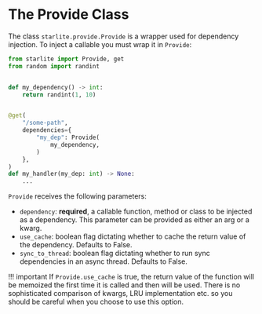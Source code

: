 # The Provide Class

The class `starlite.provide.Provide` is a wrapper used for dependency injection. To inject a callable you must wrap it
in `Provide`:

```python
from starlite import Provide, get
from random import randint


def my_dependency() -> int:
    return randint(1, 10)


@get(
    "/some-path",
    dependencies={
        "my_dep": Provide(
            my_dependency,
        )
    },
)
def my_handler(my_dep: int) -> None:
    ...
```

`Provide` receives the following parameters:

- `dependency`: **required**, a callable function, method or class to be injected as a dependency. This parameter can be
  provided as either an arg or a kwarg.
- `use_cache`: boolean flag dictating whether to cache the return value of the dependency. Defaults to False.
- `sync_to_thread`: boolean flag dictating whether to run sync dependencies in an async thread. Defaults to False.

<!-- prettier-ignore -->
!!! important
    If `Provide.use_cache` is true, the return value of the function will be memoized the first time it is called and
    then will be used. There is no sophisticated comparison of kwargs, LRU implementation etc. so you should be careful
    when you choose to use this option.
